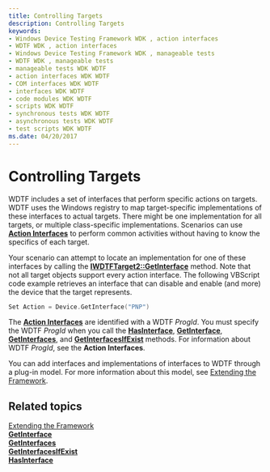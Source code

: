 ```yaml
---
title: Controlling Targets
description: Controlling Targets
keywords:
- Windows Device Testing Framework WDK , action interfaces
- WDTF WDK , action interfaces
- Windows Device Testing Framework WDK , manageable tests
- WDTF WDK , manageable tests
- manageable tests WDK WDTF
- action interfaces WDK WDTF
- COM interfaces WDK WDTF
- interfaces WDK WDTF
- code modules WDK WDTF
- scripts WDK WDTF
- synchronous tests WDK WDTF
- asynchronous tests WDK WDTF
- test scripts WDK WDTF
ms.date: 04/20/2017
---
```


# Controlling Targets


WDTF includes a set of interfaces that perform specific actions on targets. WDTF uses the Windows registry to map target-specific implementations of these interfaces to actual targets. There might be one implementation for all targets, or multiple class-specific implementations. Scenarios can use [**Action Interfaces**](./action-interfaces.md) to perform common activities without having to know the specifics of each target.

Your scenario can attempt to locate an implementation for one of these interfaces by calling the [**IWDTFTarget2::GetInterface**](/windows-hardware/drivers/ddi/wdtf/nf-wdtf-iwdtftarget2-getinterface) method. Note that not all target objects support every action interface. The following VBScript code example retrieves an interface that can disable and enable (and more) the device that the target represents.

```cpp
Set Action = Device.GetInterface("PNP")
```

The [**Action Interfaces**](/windows-hardware/drivers/ddi/index) are identified with a WDTF *ProgId*. You must specify the WDTF *ProgId* when you call the [**HasInterface**](/windows-hardware/drivers/ddi/wdtf/nf-wdtf-iwdtftarget2-hasinterface), [**GetInterface**](/windows-hardware/drivers/ddi/wdtf/nf-wdtf-iwdtftarget2-getinterface), [**GetInterfaces**](/windows-hardware/drivers/ddi/wdtf/nf-wdtf-iwdtftargets2-getinterfaces), and [**GetInterfacesIfExist**](/windows-hardware/drivers/ddi/wdtf/nf-wdtf-iwdtftargets2-getinterfacesifexist) methods. For information about WDTF *ProgId*, see the **Action Interfaces**.

You can add interfaces and implementations of interfaces to WDTF through a plug-in model. For more information about this model, see [Extending the Framework](extending-the-framework.md).

## Related topics
[Extending the Framework](extending-the-framework.md)  
[**GetInterface**](/windows-hardware/drivers/ddi/wdtf/nf-wdtf-iwdtftarget2-getinterface)  
[**GetInterfaces**](/windows-hardware/drivers/ddi/wdtf/nf-wdtf-iwdtftargets2-getinterfaces)  
[**GetInterfacesIfExist**](/windows-hardware/drivers/ddi/wdtf/nf-wdtf-iwdtftargets2-getinterfacesifexist)  
[**HasInterface**](/windows-hardware/drivers/ddi/wdtf/nf-wdtf-iwdtftarget2-hasinterface)
